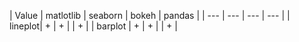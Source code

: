 
| Value | matlotlib | seaborn | bokeh | pandas |
| --- | --- | --- | --- |
| lineplot| + | + | | + |
| barplot | + | + |  | + |